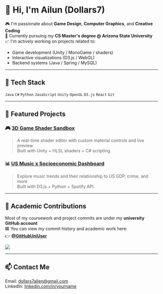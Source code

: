 # 👋 Hi, I'm Ailun (Dollars7)

🎮 I'm passionate about **Game Design**, **Computer Graphics**, and **Creative Coding**  
🧠 Currently pursuing my **CS Master's degree @ Arizona State University**  
📈 I'm actively working on projects related to:  
- Game development (Unity / MonoGame / shaders)  
- Interactive visualizations (D3.js / WebGL)  
- Backend systems (Java / Spring / MySQL)

---

## 🔧 Tech Stack

`Java` `C#` `Python` `JavaScript` `Unity` `OpenGL` `D3.js` `React` `Git`

---

## 📌 Featured Projects

### 🎮 [3D Game Shader Sandbox](https://github.com/Dollars7/ShaderSandbox)
> A real-time shader editor with custom material controls and live preview  
Built with Unity + HLSL shaders + C# scripting.

### 📊 [US Music x Socioeconomic Dashboard](https://github.com/Dollars7/MusicDataVis)
> Explore music trends and their relationship to US GDP, crime, and more  
Built with D3.js + Python + Spotify API.

---

## 🧪 Academic Contributions

Most of my coursework and project commits are under my **university GitHub account**  
🟩 You can view my commit history and academic work here:  
👉 **[@GitHubUniUser](https://github.com/GitHubUniUser)**

![](https://ghchart.rshah.org/GitHubUniUser)

---

## 📫 Contact Me

Email: dollars7allen@gmail.com  
LinkedIn: [linkedin.com/in/yourname](https://linkedin.com/in/yourname)

